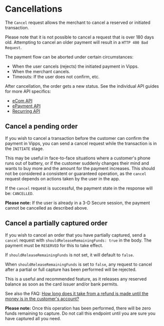 <!-- START_METADATA
---
title: Cancellations
pagination_next: null
pagination_prev: null
---
END_METADATA -->

# Cancellations

The `Cancel` request allows the merchant to cancel a reserved or initiated transaction.

Please note that it is not possible to cancel a request that is over 180 days old.
Attempting to cancel an older payment will result in a `HTTP 400 Bad Request`.

The payment flow can be aborted under certain circumstances:

* When the user cancels (rejects) the initiated payment in Vipps.
* When the merchant cancels.
* Timeouts: If the user does not confirm, etc.

After cancellation, the order gets a new status.
See the individual API guides for more API specifics:

* [eCom API](https://vippsas.github.io/vipps-developer-docs/docs/APIs/ecom-api)
* [ePayment API](https://vippsas.github.io/vipps-developer-docs/docs/APIs/epayment-api)
* [Recurring API](https://vippsas.github.io/vipps-developer-docs/docs/APIs/recurring-api)

## Cancel a pending order

If you wish to cancel a transaction before the customer can confirm the payment
in Vipps, you can send a cancel request while the transaction is in the `INITIATE` stage.

This may be useful in face-to-face situations where a customer's phone runs out
of battery, or if the customer suddenly changes their mind and wants to buy
more and the amount for the payment increases.
This should not be considered a consistent or guaranteed operation,
as the `cancel` request depends on actions taken by the user in the app.

If the `cancel`
request is successful, the payment state in the response will be: `CANCELLED`.  

**Please note:** If the user is already in a 3-D Secure session, the payment
cannot be cancelled as described above.

## Cancel a partially captured order

If you wish to cancel an order that you have partially captured, send a
`cancel` request with `shouldReleaseRemainingFunds: true` in the body.
The payment must be `RESERVED` for this to take effect.

If `shouldReleaseRemainingFunds` is not set, it will default to `false`.

When `shouldReleaseRemainingFunds` is set to `false`,
any request to cancel after a partial or full capture has been performed will be rejected.

This is a useful and recommended feature, as it releases any reserved balance
as soon as the card issuer and/or bank permits.

See also the FAQ:
[How long does it take from a refund is made until the money is in the customer's account?](../faqs/refunds-faq#how-long-does-it-take-from-a-refund-is-made-until-the-money-is-in-the-customers-account)

**Please note:** Once this operation has been performed, there will be zero
funds remaining to capture. Do not call this endpoint until you are sure you
have captured all you need.

